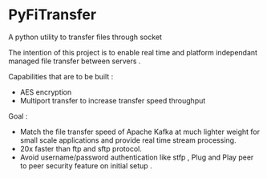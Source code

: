 # PyFiTransfer
A python utility to transfer files through socket

The intention of this project is to enable real time and platform independant managed file transfer between servers .

Capabilities that are to be built :
- AES encryption
- Multiport transfer to increase transfer speed throughput 

Goal :
- Match the file transfer speed of Apache Kafka at much lighter weight for small scale applications and provide real time stream processing. 
- 20x faster than ftp and sftp protocol.
- Avoid username/password authentication like stfp , Plug and Play peer to peer security feature on initial setup .
